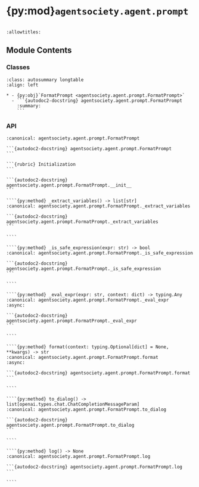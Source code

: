 # {py:mod}`agentsociety.agent.prompt`

```{py:module} agentsociety.agent.prompt
```

```{autodoc2-docstring} agentsociety.agent.prompt
:allowtitles:
```

## Module Contents

### Classes

````{list-table}
:class: autosummary longtable
:align: left

* - {py:obj}`FormatPrompt <agentsociety.agent.prompt.FormatPrompt>`
  - ```{autodoc2-docstring} agentsociety.agent.prompt.FormatPrompt
    :summary:
    ```
````

### API

`````{py:class} FormatPrompt(template: str, format_prompt: typing.Optional[str] = None, system_prompt: typing.Optional[str] = None, memory: typing.Optional[agentsociety.memory.Memory] = None)
:canonical: agentsociety.agent.prompt.FormatPrompt

```{autodoc2-docstring} agentsociety.agent.prompt.FormatPrompt
```

```{rubric} Initialization
```

```{autodoc2-docstring} agentsociety.agent.prompt.FormatPrompt.__init__
```

````{py:method} _extract_variables() -> list[str]
:canonical: agentsociety.agent.prompt.FormatPrompt._extract_variables

```{autodoc2-docstring} agentsociety.agent.prompt.FormatPrompt._extract_variables
```

````

````{py:method} _is_safe_expression(expr: str) -> bool
:canonical: agentsociety.agent.prompt.FormatPrompt._is_safe_expression

```{autodoc2-docstring} agentsociety.agent.prompt.FormatPrompt._is_safe_expression
```

````

````{py:method} _eval_expr(expr: str, context: dict) -> typing.Any
:canonical: agentsociety.agent.prompt.FormatPrompt._eval_expr
:async:

```{autodoc2-docstring} agentsociety.agent.prompt.FormatPrompt._eval_expr
```

````

````{py:method} format(context: typing.Optional[dict] = None, **kwargs) -> str
:canonical: agentsociety.agent.prompt.FormatPrompt.format
:async:

```{autodoc2-docstring} agentsociety.agent.prompt.FormatPrompt.format
```

````

````{py:method} to_dialog() -> list[openai.types.chat.ChatCompletionMessageParam]
:canonical: agentsociety.agent.prompt.FormatPrompt.to_dialog

```{autodoc2-docstring} agentsociety.agent.prompt.FormatPrompt.to_dialog
```

````

````{py:method} log() -> None
:canonical: agentsociety.agent.prompt.FormatPrompt.log

```{autodoc2-docstring} agentsociety.agent.prompt.FormatPrompt.log
```

````

`````
